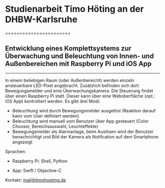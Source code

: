 # Studienarbeit Timo Höting an der DHBW-Karlsruhe
=======================

## Entwicklung eines Komplettsystems zur Überwachung und Beleuchtung von Innen- und Außenbereichen mit Raspberry Pi und iOS App
--------------

In einem beliebigen Raum (oder Außenbereicht) werden einzeln ansteuerbare LED-Pixel angebracht. Zusätzlich befinden sich dort Bewegungsmelder und eine Überwachungskamera. Die Steuerung findet über einen Raspberry Pi statt. Dieser kann über eine Weboberfläche (opt.: iOS App) kontrolliert werden.
Es gibt drei Modi:

- Beleuchtung wird durch Bewegungsmelder ausgelöst (Reaktion darauf
kann vom User definiert werden)
- Beleuchtung wird manuell vom Benutzer über App gesteuert (Color
Chooser, Bereichsauswahl, Leuchteffekte)
- Bewegungsmelder als Alarmanlage, beim Auslösen wird der Benutzer
benachrichtigt und Bild der Kamera als Notifcation auf dem
Smartphone angezeigt

Sprachen:

- Raspberry Pi: Shell, Python

- App: Swift / Objective-C

Kontakt:
<mail@timohoeting.de>